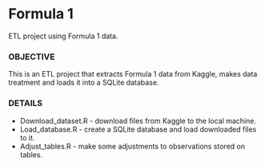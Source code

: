 # Formula 1
ETL project using Formula 1 data.

### OBJECTIVE
This is an ETL project that extracts Formula 1 data from Kaggle, makes data treatment and loads it into a SQLite database.

### DETAILS
* Download_dataset.R - download files from Kaggle to the local machine.
* Load_database.R - create a SQLite database and load downloaded files to it.
* Adjust_tables.R - make some adjustments to observations stored on tables.
